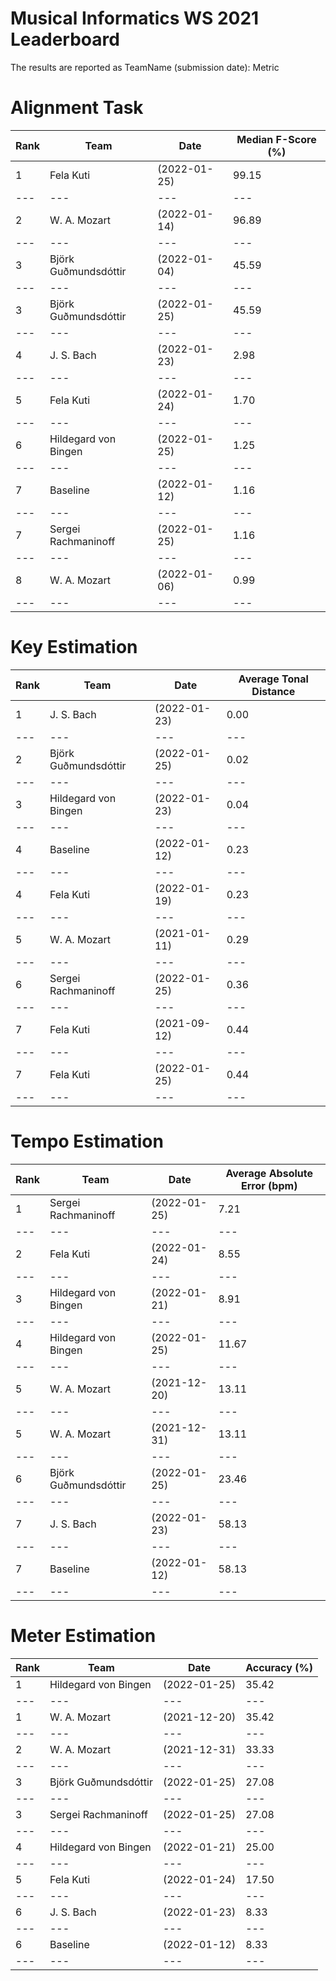 # Musical Informatics WS 2021 Leaderboard

The results are reported as TeamName (submission date): Metric

# Alignment Task

|Rank |Team | Date | Median F-Score (%)|
|---|---|---|---|
|1 | Fela Kuti | (2022-01-25)| 99.15|
|---|---|---|---|
|2 | W. A. Mozart | (2022-01-14)| 96.89|
|---|---|---|---|
|3 | Björk Guðmundsdóttir | (2022-01-04)| 45.59|
|---|---|---|---|
|3 | Björk Guðmundsdóttir | (2022-01-25)| 45.59|
|---|---|---|---|
|4 | J. S. Bach | (2022-01-23)| 2.98|
|---|---|---|---|
|5 | Fela Kuti | (2022-01-24)| 1.70|
|---|---|---|---|
|6 | Hildegard von Bingen | (2022-01-25)| 1.25|
|---|---|---|---|
|7 | Baseline | (2022-01-12)| 1.16|
|---|---|---|---|
|7 | Sergei Rachmaninoff | (2022-01-25)| 1.16|
|---|---|---|---|
|8 | W. A. Mozart | (2022-01-06)| 0.99|
|---|---|---|---|


# Key Estimation

|Rank |Team | Date | Average Tonal Distance|
|---|---|---|---|
|1| J. S. Bach | (2022-01-23) | 0.00|
|---|---|---|---|
|2 | Björk Guðmundsdóttir | (2022-01-25)| 0.02|
|---|---|---|---|
|3 | Hildegard von Bingen | (2022-01-23)| 0.04|
|---|---|---|---|
|4 | Baseline | (2022-01-12)| 0.23|
|---|---|---|---|
|4 | Fela Kuti | (2022-01-19)| 0.23|
|---|---|---|---|
|5 | W. A. Mozart | (2021-01-11)| 0.29|
|---|---|---|---|
|6 | Sergei Rachmaninoff | (2022-01-25)| 0.36|
|---|---|---|---|
|7 | Fela Kuti | (2021-09-12)| 0.44|
|---|---|---|---|
|7 | Fela Kuti | (2022-01-25)| 0.44|
|---|---|---|---|


# Tempo Estimation

|Rank |Team | Date | Average Absolute Error (bpm)|
|---|---|---|---|
|1 | Sergei Rachmaninoff | (2022-01-25)| 7.21|
|---|---|---|---|
|2 | Fela Kuti | (2022-01-24)| 8.55|
|---|---|---|---|
|3 | Hildegard von Bingen | (2022-01-21)| 8.91|
|---|---|---|---|
|4 | Hildegard von Bingen | (2022-01-25)| 11.67|
|---|---|---|---|
|5 | W. A. Mozart | (2021-12-20)| 13.11|
|---|---|---|---|
|5 | W. A. Mozart | (2021-12-31)| 13.11|
|---|---|---|---|
|6 | Björk Guðmundsdóttir | (2022-01-25)| 23.46|
|---|---|---|---|
|7 | J. S. Bach | (2022-01-23)| 58.13|
|---|---|---|---|
|7 | Baseline | (2022-01-12)| 58.13|
|---|---|---|---|


# Meter Estimation

|Rank |Team | Date | Accuracy (%)|
|---|---|---|---|
|1 | Hildegard von Bingen | (2022-01-25)| 35.42|
|---|---|---|---|
|1 | W. A. Mozart | (2021-12-20)| 35.42|
|---|---|---|---|
|2 | W. A. Mozart | (2021-12-31)| 33.33|
|---|---|---|---|
|3 | Björk Guðmundsdóttir | (2022-01-25)| 27.08|
|---|---|---|---|
|3 | Sergei Rachmaninoff | (2022-01-25)| 27.08|
|---|---|---|---|
|4 | Hildegard von Bingen | (2022-01-21)| 25.00|
|---|---|---|---|
|5 | Fela Kuti | (2022-01-24)| 17.50|
|---|---|---|---|
|6 | J. S. Bach | (2022-01-23)| 8.33|
|---|---|---|---|
|6 | Baseline | (2022-01-12)| 8.33|
|---|---|---|---|
